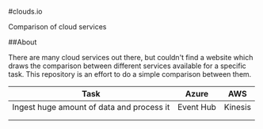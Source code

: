 #clouds.io

Comparison of cloud services

##About

There are many cloud services out there, but couldn't find a website which draws the comparison between different services available for a specific task. This repository is an effort to do a simple comparison between them.


| Task | Azure | AWS |
|------|-------|-----|
| Ingest huge amount of data and process it |  Event Hub     |  Kinesis   |
|      |       |     |
|      |       |     |
